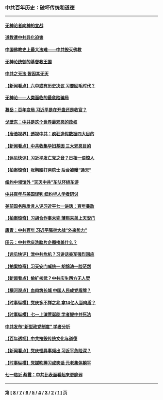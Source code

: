 ### 中共百年历史：破坏传统和道德
---
#### [无神论者向神的宣战](../../pages/nf1176114/n13281535.md?10260430) 
#### [道教遭中共异化迫害](../../pages/nf1176114/n13281463.md?10260430) 
#### [中国佛教史上最大法难——中共毁灭佛教](../../pages/nf1176114/n13281397.md?10260430) 
#### [无神论统御的基督教王国](../../pages/nf1176114/n13281280.md?10260430) 
#### [中共之无法 皆因其无天](../../pages/nf1176114/n13281088.md?10260430) 
#### [【新闻看点】六中或有历史决议 习要回毛时代？](../../pages/nf1176114/n13222895.md?10260430) 
#### [无神论——人类面临的最危险骗局](../../pages/nf1176114/n13196137.md?10260430) 
#### [慕岳：百年变局 习近平是在开盘还是收官？](../../pages/nf1176114/n13206516.md?10260430) 
#### [戈壁东：中共是这个世界最邪恶的政权](../../pages/nf1176114/n13085641.md?10260430) 
#### [【唐浩视界】透视中共：疯狂造假数据四大目的](../../pages/nf1176114/n13080590.md?10260430) 
#### [【新闻看点】中共收集孕妇基因 三大邪恶目的](../../pages/nf1176114/n13077182.md?10260430) 
#### [【远见快评】习近平发亡党之音？日相一语惊人](../../pages/nf1176114/n13074809.md?10260430) 
#### [【拍案惊奇】张陶殴打两院士 后台被曝“通天”](../../pages/nf1176114/n13070496.md?10260430) 
#### [纽约中领馆外 “天灭中共”车队环绕车游](../../pages/nf1176114/n13070693.md?10260430) 
#### [中共百年与美国误判 纽约华人学者研讨](../../pages/nf1176114/n13067969.md?10260430) 
#### [美前国务院发言人评习近平七一讲话：百年暴政](../../pages/nf1176114/n13066986.md?10260430) 
#### [【拍案惊奇】习胡合作事未完 薄熙来弟上天安门](../../pages/nf1176114/n13065867.md?10260430) 
#### [唐青：中共百年 习近平隔空大战“外来势力”](../../pages/nf1176114/n13065976.md?10260430) 
#### [田云：中共党庆洗脑片企图掩盖什么？](../../pages/nf1176114/n13064395.md?10260430) 
#### [【远见快评】泄中共危机？习讲话美军强烈回应](../../pages/nf1176114/n13064269.md?10260430) 
#### [【拍案惊奇】习天安门喊统一 胡锦涛一脸茫然](../../pages/nf1176114/n13063233.md?10260430) 
#### [【新闻看点】偷扩核武？中共庆生西方无人贺](../../pages/nf1176114/n13061263.md?10260430) 
#### [【横河观点】血肉筑长城 中国人民成党盾牌？](../../pages/nf1176114/n13061779.md?10260430) 
#### [【时事纵横】党庆多不祥之兆 拿14亿人当肉盾？](../../pages/nf1176114/n13061709.md?10260430) 
#### [【时事纵横】七一上演荒诞剧 学者提中共死法](../../pages/nf1176114/n13058990.md?10260430) 
#### [中共发布“新型政党制度” 学者分析](../../pages/nf1176114/n13056354.md?10260430) 
#### [【百年透视】中共摧毁传统文化与道德](../../pages/nf1176114/n13057253.md?10260430) 
#### [【新闻看点】党庆怪异事频出 习近平危险深？](../../pages/nf1176114/n13056781.md?10260430) 
#### [【时事纵横】党媒吹捧习成笑话 元老集体躺平](../../pages/nf1176114/n13056792.md?10260430) 
#### [七一临近 蔡霞：中共比表面看起来更脆弱](../../pages/nf1176114/n13056418.md?10260430) 

---
#### 第 [ [8](./8.md?10260430) / [7](./7.md?10260430) / [6](./6.md?10260430) / [5](./5.md?10260430) / [4](./4.md?10260430) / [3](./3.md?10260430) / [2](./2.md?10260430) / [1](./1.md?10260430) ] 页
